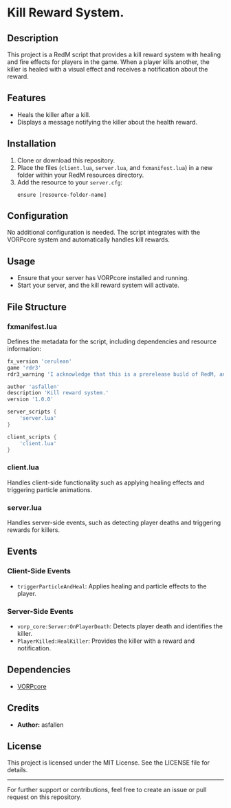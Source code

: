 # Kill Reward System.

## Description
This project is a RedM script that provides a kill reward system with healing and fire effects for players in the game. When a player kills another, the killer is healed with a visual effect and receives a notification about the reward.

## Features
- Heals the killer after a kill.
- Displays a message notifying the killer about the health reward.

## Installation

1. Clone or download this repository.
2. Place the files (`client.lua`, `server.lua`, and `fxmanifest.lua`) in a new folder within your RedM resources directory.
3. Add the resource to your `server.cfg`:
   ```
   ensure [resource-folder-name]
   ```

## Configuration

No additional configuration is needed. The script integrates with the VORPcore system and automatically handles kill rewards.

## Usage

- Ensure that your server has VORPcore installed and running.
- Start your server, and the kill reward system will activate.

## File Structure

### fxmanifest.lua
Defines the metadata for the script, including dependencies and resource information:
```lua
fx_version 'cerulean'
game 'rdr3'
rdr3_warning 'I acknowledge that this is a prerelease build of RedM, and I am aware my resources *will* become incompatible once RedM ships.'

author 'asfallen'
description 'Kill reward system.'
version '1.0.0'

server_scripts {
    'server.lua'
}

client_scripts {
    'client.lua'
}
```

### client.lua
Handles client-side functionality such as applying healing effects and triggering particle animations.

### server.lua
Handles server-side events, such as detecting player deaths and triggering rewards for killers.

## Events

### Client-Side Events
- `triggerParticleAndHeal`: Applies healing and particle effects to the player.

### Server-Side Events
- `vorp_core:Server:OnPlayerDeath`: Detects player death and identifies the killer.
- `PlayerKilled:HealKiller`: Provides the killer with a reward and notification.

## Dependencies
- [VORPcore](https://github.com/VORPCore)

## Credits
- **Author:** asfallen

## License
This project is licensed under the MIT License. See the LICENSE file for details.

---
For further support or contributions, feel free to create an issue or pull request on this repository.
